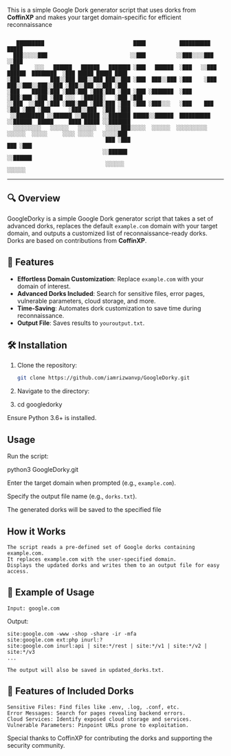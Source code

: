 This is a simple Google Dork generator script that uses dorks from **CoffinXP** and makes your target domain-specific for efficient reconnaissance

```

   █████████                             ████           ██████████                      █████                
  ███░░░░░███                           ░░███          ░░███░░░░███                    ░░███                 
 ███     ░░░   ██████   ██████   ███████ ░███   ██████  ░███   ░░███  ██████  ████████  ░███ █████ █████ ████
░███          ███░░███ ███░░███ ███░░███ ░███  ███░░███ ░███    ░███ ███░░███░░███░░███ ░███░░███ ░░███ ░███ 
░███    █████░███ ░███░███ ░███░███ ░███ ░███ ░███████  ░███    ░███░███ ░███ ░███ ░░░  ░██████░   ░███ ░███ 
░░███  ░░███ ░███ ░███░███ ░███░███ ░███ ░███ ░███░░░   ░███    ███ ░███ ░███ ░███      ░███░░███  ░███ ░███ 
 ░░█████████ ░░██████ ░░██████ ░░███████ █████░░██████  ██████████  ░░██████  █████     ████ █████ ░░███████ 
  ░░░░░░░░░   ░░░░░░   ░░░░░░   ░░░░░███░░░░░  ░░░░░░  ░░░░░░░░░░    ░░░░░░  ░░░░░     ░░░░ ░░░░░   ░░░░░███ 
                                ███ ░███                                                            ███ ░███ 
                               ░░██████                                                            ░░██████  
                                ░░░░░░                                                              ░░░░░░   

```
---

## 🔍 Overview
GoogleDorky is a simple Google Dork generator script that takes a set of advanced dorks, replaces the default `example.com` domain with your target domain, and outputs a customized list of reconnaissance-ready dorks.  
Dorks are based on contributions from **CoffinXP**.

## 🚀 Features
- **Effortless Domain Customization**: Replace `example.com` with your domain of interest.
- **Advanced Dorks Included**: Search for sensitive files, error pages, vulnerable parameters, cloud storage, and more.
- **Time-Saving**: Automates dork customization to save time during reconnaissance.
- **Output File**: Saves results to `youroutput.txt`.

## 🛠️ Installation
1. Clone the repository:
   ```bash
   git clone https://github.com/iamrizwanvp/GoogleDorky.git
   
2. Navigate to the directory:

3. cd googledorky

Ensure Python 3.6+ is installed.

## Usage

Run the script:

python3 GoogleDorky.git

Enter the target domain when prompted (e.g., `example.com`).

Specify the output file name (e.g., `dorks.txt`).

The generated dorks will be saved to the specified file

## How it Works



    The script reads a pre-defined set of Google dorks containing example.com.
    It replaces example.com with the user-specified domain.
    Displays the updated dorks and writes them to an output file for easy access.

## 📝 Example of Usage

    Input: google.com



Output:

    site:google.com -www -shop -share -ir -mfa
    site:google.com ext:php inurl:?
    site:google.com inurl:api | site:*/rest | site:*/v1 | site:*/v2 | site:*/v3
    ...

    The output will also be saved in updated_dorks.txt.

## 📂 Features of Included Dorks

    Sensitive Files: Find files like .env, .log, .conf, etc.
    Error Messages: Search for pages revealing backend errors.
    Cloud Services: Identify exposed cloud storage and services.
    Vulnerable Parameters: Pinpoint URLs prone to exploitation.



Special thanks to CoffinXP for contributing the dorks and supporting the security community.
